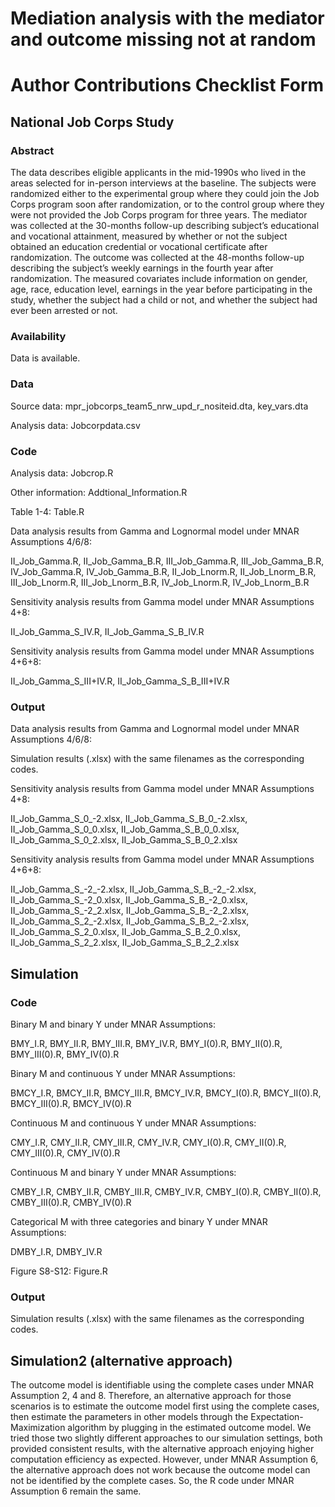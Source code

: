 # Mediation analysis with the mediator and outcome missing not at random

# Author Contributions Checklist Form

## National Job Corps Study

### Abstract 

The data describes eligible applicants in the mid-1990s who lived in the areas selected for in-person interviews at the baseline. The subjects were randomized either to the experimental group where they could join the Job Corps program soon after randomization, or to the control group where they were not provided the Job Corps program for three years. The mediator was collected at the 30-months follow-up describing subject’s educational and vocational attainment, measured by whether or not the subject obtained an education credential or vocational certificate after randomization. The outcome was collected at the 48-months follow-up describing the subject’s weekly earnings in the fourth year after randomization. The measured covariates include information on gender, age, race, education level, earnings in the year before participating in the study, whether the subject had a child or not, and whether the subject had ever been arrested or not.

### Availability

Data is available.

### Data 

Source data: mpr_jobcorps_team5_nrw_upd_r_nositeid.dta, key_vars.dta

Analysis data: Jobcorpdata.csv

### Code

Analysis data: Jobcrop.R

Other information: Addtional_Information.R

Table 1-4: Table.R

Data analysis results from Gamma and Lognormal model under MNAR Assumptions 4/6/8: 

II_Job_Gamma.R, II_Job_Gamma_B.R, III_Job_Gamma.R, III_Job_Gamma_B.R, IV_Job_Gamma.R, IV_Job_Gamma_B.R, II_Job_Lnorm.R, II_Job_Lnorm_B.R, III_Job_Lnorm.R, III_Job_Lnorm_B.R, IV_Job_Lnorm.R, IV_Job_Lnorm_B.R

Sensitivity analysis results from Gamma model under MNAR Assumptions 4+8: 

II_Job_Gamma_S_IV.R, II_Job_Gamma_S_B_IV.R

Sensitivity analysis results from Gamma model under MNAR Assumptions 4+6+8: 

II_Job_Gamma_S_III+IV.R, II_Job_Gamma_S_B_III+IV.R

### Output

Data analysis results from Gamma and Lognormal model under MNAR Assumptions 4/6/8: 

Simulation results (.xlsx) with the same filenames as the corresponding codes. 

Sensitivity analysis results from Gamma model under MNAR Assumptions 4+8:

II_Job_Gamma_S_0_-2.xlsx, II_Job_Gamma_S_B_0_-2.xlsx, II_Job_Gamma_S_0_0.xlsx, II_Job_Gamma_S_B_0_0.xlsx, II_Job_Gamma_S_0_2.xlsx, II_Job_Gamma_S_B_0_2.xlsx

Sensitivity analysis results from Gamma model under MNAR Assumptions 4+6+8: 

II_Job_Gamma_S_-2_-2.xlsx, II_Job_Gamma_S_B_-2_-2.xlsx, II_Job_Gamma_S_-2_0.xlsx, II_Job_Gamma_S_B_-2_0.xlsx, II_Job_Gamma_S_-2_2.xlsx, II_Job_Gamma_S_B_-2_2.xlsx, II_Job_Gamma_S_2_-2.xlsx, II_Job_Gamma_S_B_2_-2.xlsx, II_Job_Gamma_S_2_0.xlsx, II_Job_Gamma_S_B_2_0.xlsx, II_Job_Gamma_S_2_2.xlsx, II_Job_Gamma_S_B_2_2.xlsx

## Simulation

### Code

Binary M and binary Y under MNAR Assumptions:

BMY_I.R, BMY_II.R, BMY_III.R, BMY_IV.R, BMY_I(0).R, BMY_II(0).R, BMY_III(0).R, BMY_IV(0).R

Binary M and continuous Y under MNAR Assumptions:

BMCY_I.R, BMCY_II.R, BMCY_III.R, BMCY_IV.R, BMCY_I(0).R, BMCY_II(0).R, BMCY_III(0).R, BMCY_IV(0).R

Continuous M and continuous Y under MNAR Assumptions:

CMY_I.R, CMY_II.R, CMY_III.R, CMY_IV.R, CMY_I(0).R, CMY_II(0).R, CMY_III(0).R, CMY_IV(0).R

Continuous M and binary Y under MNAR Assumptions:

CMBY_I.R, CMBY_II.R, CMBY_III.R, CMBY_IV.R, CMBY_I(0).R, CMBY_II(0).R, CMBY_III(0).R, CMBY_IV(0).R

Categorical M with three categories and binary Y under MNAR Assumptions:

DMBY_I.R, DMBY_IV.R

Figure S8-S12: Figure.R

### Output

Simulation results (.xlsx) with the same filenames as the corresponding codes. 

## Simulation2 (alternative approach)

The outcome model is identifiable using the complete cases under MNAR Assumption 2, 4 and 8. Therefore, an alternative approach for those scenarios is to estimate the outcome model first using the complete cases, then estimate the parameters in other models through the Expectation-Maximization algorithm by plugging in the estimated outcome model. We tried those two slightly different approaches to our simulation settings, both provided consistent results, with the alternative approach enjoying higher computation efficiency as expected. However, under MNAR Assumption 6, the alternative approach does not work because the outcome model can not be identified by the complete cases. So, the R code under MNAR Assumption 6 remain the same.

